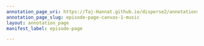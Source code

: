 ```yaml
---
annotation_page_uri: https://Taj-Hannat.github.io/disperse2/annotations/episode-page-canvas-1-music.json
annotation_page_slug: episode-page-canvas-1-music
layout: annotation_page
manifest_label: episode-page

---
```

